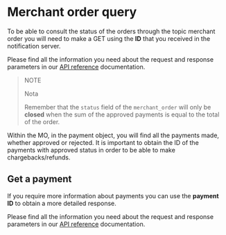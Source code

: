 # Merchant order query

To be able to consult the status of the orders through the topic merchant order you will need to make a GET using the **ID** that you received in the notification server.

Please find all the information you need about the request and response parameters in our [API reference](https://www.mercadopago[FAKER][URL][DOMAIN]/developers/en/reference/merchant_orders/_merchant_orders_id/get) documentation.

> NOTE
>
> Nota
>
> Remember that the `status` field of the `merchant_order` will only be **closed** when the sum of the approved payments is equal to the total of the order.

Within the MO, in the payment object, you will find all the payments made, whether approved or rejected. It is important to obtain the ID of the payments with approved status in order to be able to make chargebacks/refunds.

## Get a payment

If you require more information about payments you can use the **payment ID** to obtain a more detailed response.

Please find all the information you need about the request and response parameters in our [API reference](https://www.mercadopago[FAKER][URL][DOMAIN]/developers/en/reference/payments/_payments_id/get) documentation.
